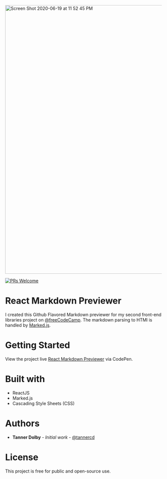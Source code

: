 <img width="865" alt="Screen Shot 2020-06-19 at 11 52 45 PM" src="https://user-images.githubusercontent.com/48612525/85195519-1cff2100-b288-11ea-811d-e090101d37bd.png">

[![PRs Welcome](https://img.shields.io/badge/PRs-welcome-brightgreen.svg?style=flat-square)](http://makeapullrequest.com)

# React Markdown Previewer
I created this Github Flavored Markdown previewer for my second front-end libraries project on [@freeCodeCamp](https://freeCodeCamp.org). The markdown parsing to HTMl is handled by [Marked.js](https://marked.js.org/#/README.md#README.md).

# Getting Started
View the project live [React Markdown Previewer](https://codepen.io/spherical/full/PoZbopP) via CodePen.

# Built with
* ReactJS
* Marked.js
* Cascading Style Sheets (CSS)

# Authors

* **Tanner Dolby** - *Initial work* - [@tannercd](https://github.com/tannercd)

# License

This project is free for public and open-source use.